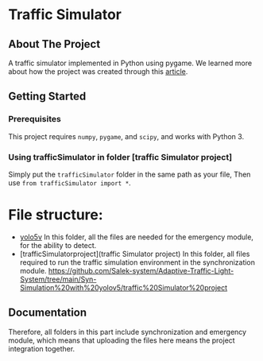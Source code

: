 # Traffic Simulator

## About The Project

A traffic simulator implemented in Python using pygame.
We learned more about how the project was created through this [article](https://towardsdatascience.com/simulating-traffic-flow-in-python-ee1eab4dd20f).

## Getting Started

### Prerequisites

This project requires `numpy`, `pygame`, and `scipy`, and works with Python 3.

### Using trafficSimulator in folder [traffic Simulator project]

Simply put the `trafficSimulator` folder in the same path as your file, Then use `from trafficSimulator import *`.

# File structure: 
- [yolo5v](yolov5) In this folder, all the files are needed for the emergency module, for the ability to detect.
- [trafficSimulatorproject](traffic Simulator project) In this folder, all files required to run the traffic simulation environment in the synchronization module.
https://github.com/Salek-system/Adaptive-Traffic-Light-System/tree/main/Syn-Simulation%20with%20yolov5/traffic%20Simulator%20project
## Documentation

Therefore, all folders in this part include synchronization and emergency module, which means that uploading the files here means the project integration together.
